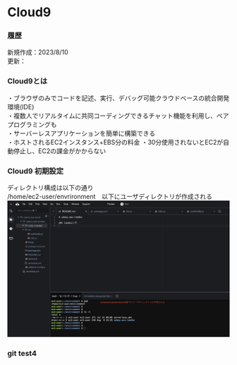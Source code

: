 # Cloud9

### 履歴
新規作成：2023/8/10  
更新：  


### Cloud9とは
・ブラウザのみでコードを記述、実行、デバッグ可能クラウドベースの統合開発環境(IDE)  
・複数人でリアルタイムに共同コーディングできるチャット機能を利用し、ペアプログラミングも  
・サーバーレスアプリケーションを簡単に構築できる  
・ホストされるEC2インスタンス+EBS分の料金 
・30分使用されないとEC2が自動停止し、EC2の課金がかからない 

### Cloud9 初期設定
ディレクトリ構成は以下の通り  
/home/ec2-user/envrironment　以下にユーザディレクトリが作成される  
![Alt text](../images/Cloud9_%E5%88%9D%E6%9C%9F%E6%A7%8B%E6%88%90.png)　　


### git test4
